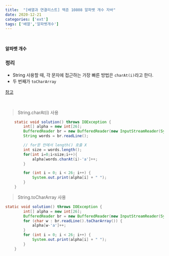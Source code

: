 ```yaml
---
title:  "[배열과 연결리스트] 백준 10808 알파벳 개수 자바"
date: 2020-12-21
categories: ['ext']
tags: ['배열','알파벳개수']
---
```

<br>

**알파벳 개수**
<br>

### 정리
- String 사용할 때, 각 문자에 접근하는 가장 빠른 방법은 `charAt(i)`라고 한다.
- 두 번째가 `toCharArray`<br>

[참고](https://qastack.kr/programming/8894258/fastest-way-to-iterate-over-all-the-chars-in-a-string)

<br>

> String.charAt(i) 사용

```java
    static void solution() throws IOException {
        int[] alpha = new int[26];
        BufferedReader br = new BufferedReader(new InputStreamReader(System.in));
        String words = br.readLine();

        // for문 안에서 length() 호출 X
        int size = words.length();
        for(int i=0;i<size;i++){
            alpha[words.charAt(i)-'a']++;
        }

        for (int i = 0; i < 26; i++) {
            System.out.print(alpha[i] + " ");
        }
    }
```


> String.toCharArray 사용

```java
static void solution() throws IOException {
        int[] alpha = new int[26];
        BufferedReader br = new BufferedReader(new InputStreamReader(System.in));
        for (char w : br.readLine().toCharArray()) {
            alpha[w-'a']++;
        }
        for (int i = 0; i < 26; i++) {
            System.out.print(alpha[i] + " ");
        }
    }
```




<br><br>